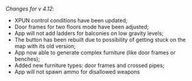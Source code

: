 _Changes for v 4.12_:
- XPUN control conditions have been updated;
- Door frames for two floors mode have been adjusted;
- App will not add ladders for balconies on low gravity levels;
- The button has been rebuilt due to possibility of getting stuck on the map with its old version;
- App now able to generate complex furniture (like door frames or benches);
- Added new furniture types: door frames and crossed pipes;
- App will not spawn ammo for disallowed weapons
